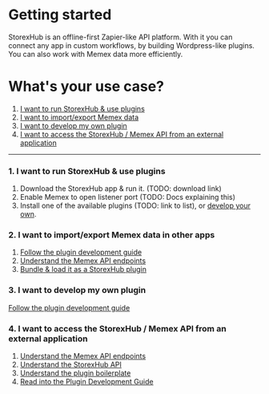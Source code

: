 # Getting started

StorexHub is an offline-first Zapier-like API platform. With it you can connect any app in custom workflows, by building Wordpress-like plugins.
You can also work with Memex data more efficiently.

# What's your use case?

1. [I want to run StorexHub & use plugins](/storex-hub/getting-started/?id=_1-i-want-to-run-storexhub-amp-use-plugins)
2. [I want to import/export Memex data](/storex-hub/getting-started/?id=_2-i-want-to-importexport-memex-data-in-other-apps)
3. [I want to develop my own plugin](/storex-hub/getting-started/?id=_3-i-want-to-develop-my-own-plugin)
4. [I want to access the StorexHub / Memex API from an external application](/storex-hub/getting-started/?id=_4-i-want-to-access-the-storexhub-memex-api-from-an-external-application)

---

### 1. I want to run StorexHub & use plugins

1. Download the StorexHub app & run it. (TODO: download link)
2. Enable Memex to open listener port (TODO: Docs explaining this)
3. Install one of the available plugins (TODO: link to list), or [develop your own](/storex-hub/guides/plugin-dev-guide/).

### 2. I want to import/export Memex data in other apps

1. [Follow the plugin development guide](/storex-hub/guides/plugin-dev-guide/)
2. [Understand the Memex API endpoints](/storex-hub/guides/memex/)
3. [Bundle & load it as a StorexHub plugin](storex-hub/guides/plugin-dev-guide/?id=_4-bundling-and-installing-a-plugin)

### 3. I want to develop my own plugin

[Follow the plugin development guide](/storex-hub/guides/plugin-dev-guide/)

### 4. I want to access the StorexHub / Memex API from an external application

1. [Understand the Memex API endpoints](/storex-hub/guides/memex/)
2. [Understand the StorexHub API](/storex-hub/api-reference/)
3. [Understand the plugin boilerplate](https://github.com/WorldBrain/storex-hub-boilerplate)
4. [Read into the Plugin Development Guide](/storex-hub/guides/plugin-dev-guide/)
